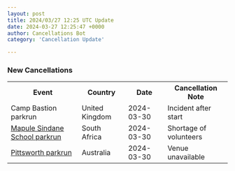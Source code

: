 ```yaml
---
layout: post
title: 2024/03/27 12:25 UTC Update
date: 2024-03-27 12:25:47 +0000
author: Cancellations Bot
category: 'Cancellation Update'

---
```


<h3>New Cancellations</h3>
<div class='hscrollable'>
<table style='width: 100%'>
    <tr>
        <th>Event</th>
        <th>Country</th>
        <th>Date</th>
        <th>Cancellation Note</th>
    </tr>
    <tr>
        <td>Camp Bastion parkrun</td>
        <td>United Kingdom</td>
        <td>2024-03-30</td>
        <td>Incident after start</td>
    </tr>
    <tr>
        <td><a href="https://www.parkrun.co.za/mapulesindaneschool">Mapule Sindane School parkrun</a></td>
        <td>South Africa</td>
        <td>2024-03-30</td>
        <td>Shortage of volunteers</td>
    </tr>
    <tr>
        <td><a href="https://www.parkrun.com.au/pittsworth">Pittsworth parkrun</a></td>
        <td>Australia</td>
        <td>2024-03-30</td>
        <td>Venue unavailable</td>
    </tr>
</table>
</div>
